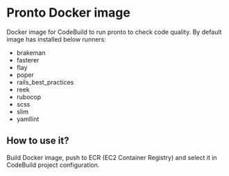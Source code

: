 # Pronto Docker image

Docker image for CodeBuild to run pronto to check code quality. By default image has installed below runners:
- brakeman
- fasterer
- flay
- poper
- rails_best_practices
- reek
- rubocop
- scss
- slim
- yamllint

## How to use it?

Build Docker image, push to ECR (EC2 Container Registry) and select it in CodeBuild project configuration.
